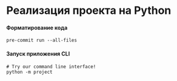 # Реализация проекта на Python


#### Форматирование кода
```shell
pre-commit run --all-files
```


#### Запуск приложения CLI
```
# Try our command line interface!
python -m project
```
